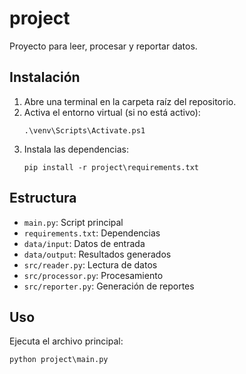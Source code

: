# project

Proyecto para leer, procesar y reportar datos.

## Instalación

1. Abre una terminal en la carpeta raíz del repositorio.
2. Activa el entorno virtual (si no está activo):
	```pwsh
	.\venv\Scripts\Activate.ps1
	```
3. Instala las dependencias:
	```pwsh
	pip install -r project\requirements.txt
	```

## Estructura
- `main.py`: Script principal
- `requirements.txt`: Dependencias
- `data/input`: Datos de entrada
- `data/output`: Resultados generados
- `src/reader.py`: Lectura de datos
- `src/processor.py`: Procesamiento
- `src/reporter.py`: Generación de reportes

## Uso

Ejecuta el archivo principal:
```pwsh
python project\main.py
```

